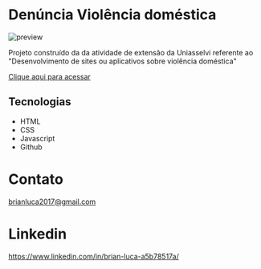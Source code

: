 # Denúncia Violência doméstica
![preview](./.github/preview.png)

Projeto construído da da atividade de extensão da Uniasselvi referente ao "Desenvolvimento de sites ou aplicativos sobre violência doméstica"

 [Clique aqui para acessar](https://brianluca99.github.io/ViolenciaDomestica/)

## Tecnologias
- HTML 
- CSS
- Javascript
- Github 

# Contato 
brianluca2017@gmail.com 

# Linkedin
https://www.linkedin.com/in/brian-luca-a5b78517a/

